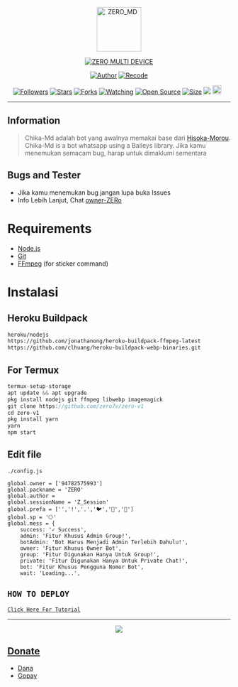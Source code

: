 <p align="center">
<img src="https://telegra.ph/file/a33a0742bd82075087684.jpg" alt="ZERO_MD" width="100"/>


</p>
<p align="center">
<a href="#"><img title="ZERO MULTI DEVICE" src="https://img.shields.io/badge/ZERO MULTI DEVICE-green?colorA=%23ff0000&colorB=%23017e40&style=for-the-badge"></a>
</p>
<p align="center">
<a href="https://github.com/zero7v"><img title="Author" src="https://img.shields.io/badge/Author-Dika-red.svg?style=for-the-badge&logo=github"></a>
<a href="https://github.com/zero7v"><img title="Recode" src="https://img.shields.io/badge/Recode-Riy-red.svg?style=for-the-badge&logo=github"></a>
</p>
<p align="center">
<a href="https://github.com/zero7v/followers"><img title="Followers" src="https://img.shields.io/github/followers/zero7v?color=red&style=flat-square"></a>
<a href="https://github.com/zero7v/zero-v1/stargazers/"><img title="Stars" src="https://img.shields.io/github/stars/riychdwayne/zero-v1?color=blue&style=flat-square"></a>
<a href="https://github.com/zero7v/zero-v1/network/members"><img title="Forks" src="https://img.shields.io/github/forks/riychdwayne/zero-v1?color=red&style=flat-square"></a>
<a href="https://github.com/zero7v/zero-v1/watchers"><img title="Watching" src="https://img.shields.io/github/watchers/riychdwayne/zero-v1?label=Watchers&color=blue&style=flat-square"></a>
<a href="https://github.com/zero7v/Chika-Md"><img title="Open Source" src="https://badges.frapsoft.com/os/v2/open-source.svg?v=103"></a>
<a href="https://github.com/zero7v/Chika-Md/"><img title="Size" src="https://img.shields.io/github/repo-size/zero7v/Chika-Md?style=flat-square&color=green"></a>
<a href="https://hits.seeyoufarm.com"><img src="https://hits.seeyoufarm.com/api/count/incr/badge.svg?url=https%3A%2F%2Fgithub.com%2Friychdwayne%2FChika-Md&count_bg=%2379C83D&title_bg=%23555555&icon=probot.svg&icon_color=%2300FF6D&title=hits&edge_flat=false"/></a>
<a href="https://github.com/riychdwayne/Chika-Md/graphs/commit-activity"><img height="20" src="https://img.shields.io/badge/Maintained%3F-yes-green.svg"></a>&nbsp;&nbsp;
</p>


</div>


---

## Information
> Chika-Md adalah bot yang awalnya memakai base dari [Hisoka-Morou](https://github.com/DikaArdnt/Hisoka-Morou). Chika-Md is a bot whatsapp using a Baileys library.
> Jika kamu menemukan semacam bug, harap untuk dimaklumi sementara

## Bugs and Tester
* Jika kamu menemukan bug jangan lupa buka Issues
* Info Lebih Lanjut, Chat [owner-ZERo](https://wa.me/94782575993)

# Requirements
* [Node.js](https://nodejs.org/en/)
* [Git](https://git-scm.com/downloads)
* [FFmpeg](https://github.com/BtbN/FFmpeg-Builds/releases/download/autobuild-2020-12-08-13-03/ffmpeg-n4.3.1-26-gca55240b8c-win64-gpl-4.3.zip) (for sticker command)

# Instalasi
## Heroku Buildpack
```bash
heroku/nodejs
https://github.com/jonathanong/heroku-buildpack-ffmpeg-latest
https://github.com/clhuang/heroku-buildpack-webp-binaries.git
```
## For Termux
```ts
termux-setup-storage
apt update && apt upgrade
pkg install nodejs git ffmpeg libwebp imagemagick
git clone https://github.com/zero7v/zero-v1
cd zero-v1
pkg install yarn
yarn
npm start
```

## Edit file
`./config.js`
```// Other
global.owner = ['94782575993']
global.packname = 'ZERO'
global.author = 
global.sessionName = 'Z_Session'
global.prefa = ['','!','.','🐦','🐤','🗿']
global.sp = '⭔'
global.mess = {
    success: '✓ Success',
    admin: 'Fitur Khusus Admin Group!',
    botAdmin: 'Bot Harus Menjadi Admin Terlebih Dahulu!',
    owner: 'Fitur Khusus Owner Bot',
    group: 'Fitur Digunakan Hanya Untuk Group!',
    private: 'Fitur Digunakan Hanya Untuk Private Chat!',
    bot: 'Fitur Khusus Pengguna Nomor Bot',
    wait: 'Loading...',
```

## ```HOW TO DEPLOY```

[`Click Here For Tutorial`]()<br>

----------

<p align="center">
  <a href=""><img src="https://telegra.ph/file/4e8679b0dhh4677be9a2995.jpg" />
</p>

## Donate
- [Dana](https://wa.me/+94782575993?text=Bang+mau+donasi)
- [Gopay](https://wa.me/+94782575993?text=Bang+mau+donasi)

